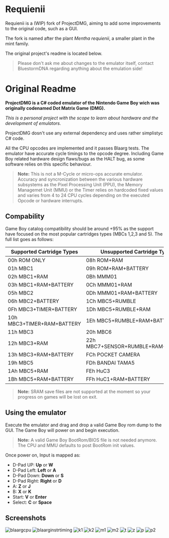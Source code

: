 # Requienii

Requienii is a (WIP) fork of ProjectDMG, aiming to add some improvements to the original code, such as a GUI.

The fork is named after the plant *Mentha requienii*, a smaller plant in the mint family.

The original project's readme is located below.

> Please don't ask me about changes to the emulator itself, contact BluestormDNA regarding anything about the emulation side!

# Original Readme

**ProjectDMG is a C# coded emulator of the Nintendo Game Boy wich was originally codenamed Dot Matrix Game (DMG).**

*This is a personal project with the scope to learn about hardware and the development of emulators.*

ProjectDMG dosn't use any external dependency and uses rather simplistyc C# code.

All the CPU opcodes are implemented and it passes Blaarg tests.
The emulator have accurate cycle timings to the opcode degree. Including Game Boy related hardware design flaws/bugs as the HALT bug, as some software relies on this specific behaviour.

> **Note:**  This is not a M-Cycle or micro-ops accurate emulator.
> Accuracy and syncronization between the various hardware subsystems as the Pixel Processing Unit (PPU), the Memory Managemet Unit (MMU) or the Timer relies on hardcoded fixed values and varies from 4 to 24 CPU cycles depending on the executed Opcode or hardware interrupts.

## Compability

Game Boy catalog compatibility should be around +95% as the support have focused on the most popular cartridges types (MBCs 1,2,3 and 5). The full list goes as follows:

|Supported Cartridge Types  | Unsupported Cartridge Types |
|--|--|
|00h  ROM ONLY  |  08h  ROM+RAM |
|01h  MBC1  |  09h  ROM+RAM+BATTERY |
|02h  MBC1+RAM  |   0Bh  MMM01|
|03h  MBC1+RAM+BATTERY  |  0Ch  MMM01+RAM |
|05h  MBC2  |  0Dh  MMM01+RAM+BATTERY |
|06h  MBC2+BATTERY  | 1Ch  MBC5+RUMBLE |
|0Fh  MBC3+TIMER+BATTERY  | 1Dh  MBC5+RUMBLE+RAM |
|10h  MBC3+TIMER+RAM+BATTERY  | 1Eh  MBC5+RUMBLE+RAM+BATTERY |
|11h  MBC3  | 20h  MBC6 |
|12h  MBC3+RAM  | 22h  MBC7+SENSOR+RUMBLE+RAM+BATTERY |
|13h  MBC3+RAM+BATTERY  | FCh  POCKET CAMERA |
|19h  MBC5  | FDh  BANDAI TAMA5 |
|1Ah  MBC5+RAM  | FEh  HuC3 |
|1Bh  MBC5+RAM+BATTERY  |  FFh  HuC1+RAM+BATTERY |

> **Note:**  SRAM save files are not supported at the moment so your progress on games will be lost on exit.


## Using the emulator

Execute the emulator and drag and drop a valid Game Boy rom dump to the GUI. The Game Boy will power on and begin execution.

> **Note:**  A valid Game Boy BootRom/BIOS file is not needed anymore. The CPU and MMU defaults to post BootRom init values.
 
Once power on, Input is mapped as:

* D-Pad UP: **Up** or **W**
* D-Pad Left: **Left** or **A**
* D-Pad Down: **Down** or **S**
* D-Pad Right: **Right** or **D**
* A: **Z** or **J**
* B: **X** or **K**
* Start: **V** or **Enter**
* Select: **C** or **Space**

## Screenshots

![blaargcpu](https://user-images.githubusercontent.com/28767885/50447289-692f0680-091a-11e9-92b6-583e7262658e.PNG)
![blaarginstrtiming](https://user-images.githubusercontent.com/28767885/50447290-692f0680-091a-11e9-9937-b4f23bd6d169.PNG)
![k1](https://user-images.githubusercontent.com/28767885/50447291-69c79d00-091a-11e9-89fd-c1931b37e30d.PNG)
![k2](https://user-images.githubusercontent.com/28767885/50447293-69c79d00-091a-11e9-927a-090f098f542b.PNG)
![m1](https://user-images.githubusercontent.com/28767885/50447294-69c79d00-091a-11e9-9965-e5ded1888aa2.PNG)
![m2](https://user-images.githubusercontent.com/28767885/50447295-69c79d00-091a-11e9-9780-82e5a8c8a90b.PNG)
![t](https://user-images.githubusercontent.com/28767885/50447296-6a603380-091a-11e9-9e2a-54b5c4d71b9f.PNG)
![z](https://user-images.githubusercontent.com/28767885/50447297-6a603380-091a-11e9-984b-c4a5ca9d20c3.PNG)
![p](https://user-images.githubusercontent.com/28767885/50447298-6a603380-091a-11e9-9b6a-fde84205564d.PNG)
![p2](https://user-images.githubusercontent.com/28767885/50447299-6a603380-091a-11e9-86fe-4e50c70f0f3e.PNG)
